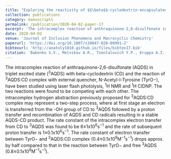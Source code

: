 ```yaml
---
title: "Exploring the reactivity of $$\beta$$-cyclodextrin-encapsulated anthraquinone-2,6-disulfonate"
collection: publications
category: manuscripts
permalink: /publication/2020-04-02-paper-17
excerpt: 'The intracomplex reaction of anthraquinone-2,6-disulfonate in triplet excited state with beta-cyclodextrin and the reaction of 3AQDS:CD complex with external quencher, N-Acetyl-l-Tyrosine, have been studied using laser flash photolysis, 1H NMR and 1H CIDNP'
date: 2020-04-02
venue: 'Journal of Inclusion Phenomena and Macrocyclic Chemistry'
paperurl: 'https://doi.org/10.1007/s10847-020-00991-2'
bibtexurl: 'http://anatoly1010.github.io/files/bibtex17.bib'
citation: 'Babenko S.V., Melnikov A.R., Tsentalovich Y.P., Kruppa A.I. &quot;Exploring the reactivity of $$\beta$$-cyclodextrin-encapsulated anthraquinone-2,6-disulfonate.&quot; <i>J. Incl. Phenom. Macro.</i>. 2020. 97(1). P. 121-127.'
---
```

The intracomplex reaction of anthraquinone-2,6-disulfonate (AQDS) in triplet excited state (<sup>3</sup>AQDS) with beta-cyclodextrin (CD) and the reaction of <sup>3</sup>AQDS:CD complex with external quencher, N-Acetyl-l-Tyrosine (TyrO−), have been studied using laser flash photolysis, <sup>1</sup>H NMR and <sup>1</sup>H CIDNP. The two reactions were found to be competing with each other. The intracomplex hydrogen abstraction previously proposed for <sup>3</sup>AQDS:CD complex may represent a two-step process, where at first stage an electron is transferred from the -OH group of CD to <sup>3</sup>AQDS followed by a proton transfer and recombination of AQDS and CD radicals resulting in a stable AQDS-CD product. The rate constant of the intracomplex electron transfer from CD to <sup>3</sup>AQDS was found to be 6±1x10<sup>6</sup>s<sup>−1</sup> and the rate of subsequent proton transfer is 1±0.1x10<sup>6</sup>s<sup>−1</sup>. The rate constant of electron transfer between TyrO− and <sup>3</sup>AQDS:CD complex (0.4±0.1x10<sup>9</sup>M<sup>−1</sup>s<sup>−1</sup>) drops approx. by half compared to that in the reaction between TyrO− and free <sup>3</sup>AQDS (0.8±0.1x10<sup>9</sup>M<sup>−1</sup>s<sup>−1</sup>).
